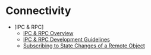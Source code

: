# Connectivity

-   [IPC & RPC]
    -   [IPC & RPC Overview](ipc-rpc-overview.md)  
    -   [IPC & RPC Development Guidelines](ipc-rpc-development-guideline.md) 
    -   [Subscribing to State Changes of a Remote Object](subscribe-remote-state.md)  

